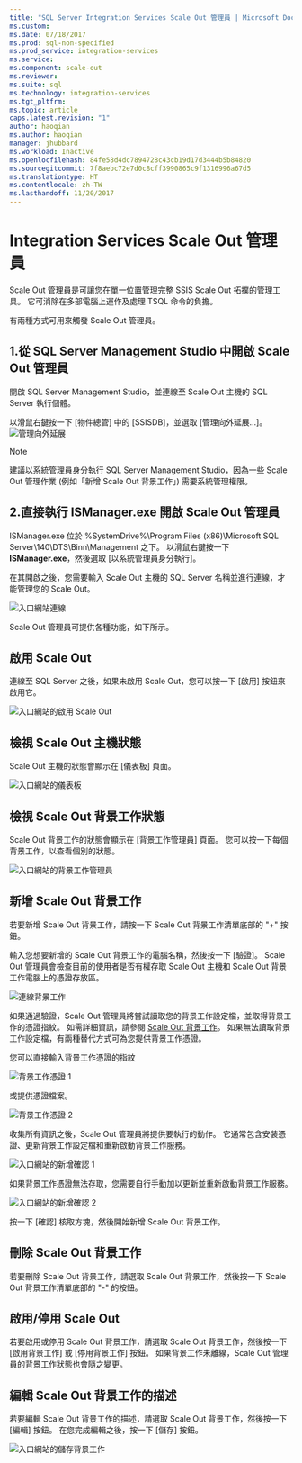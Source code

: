 ```yaml
---
title: "SQL Server Integration Services Scale Out 管理員 | Microsoft Docs"
ms.custom: 
ms.date: 07/18/2017
ms.prod: sql-non-specified
ms.prod_service: integration-services
ms.service: 
ms.component: scale-out
ms.reviewer: 
ms.suite: sql
ms.technology: integration-services
ms.tgt_pltfrm: 
ms.topic: article
caps.latest.revision: "1"
author: haoqian
ms.author: haoqian
manager: jhubbard
ms.workload: Inactive
ms.openlocfilehash: 84fe58d4dc7894728c43cb19d17d3444b5b84820
ms.sourcegitcommit: 7f8aebc72e7d0c8cff3990865c9f1316996a67d5
ms.translationtype: HT
ms.contentlocale: zh-TW
ms.lasthandoff: 11/20/2017
---
```

# <a name="integration-services-scale-out-manager"></a>Integration Services Scale Out 管理員

Scale Out 管理員是可讓您在單一位置管理完整 SSIS Scale Out 拓撲的管理工具。 它可消除在多部電腦上運作及處理 TSQL 命令的負擔。 

有兩種方式可用來觸發 Scale Out 管理員。

## <a name="1-open-scale-out-manager-from-sql-server-management-studio"></a>1.從 SQL Server Management Studio 中開啟 Scale Out 管理員
開啟 SQL Server Management Studio，並連線至 Scale Out 主機的 SQL Server 執行個體。

以滑鼠右鍵按一下 [物件總管] 中的 [SSISDB]，並選取 [管理向外延展...]。![管理向外延展](media/manage-scale-out.PNG)

> [!NOTE]
> 建議以系統管理員身分執行 SQL Server Management Studio，因為一些 Scale Out 管理作業 (例如「新增 Scale Out 背景工作」) 需要系統管理權限。


## <a name="2-open-scale-out-manager-by-runing-ismanagerexe-directly"></a>2.直接執行 ISManager.exe 開啟 Scale Out 管理員

ISManager.exe 位於 %SystemDrive%\Program Files (x86)\Microsoft SQL Server\140\DTS\Binn\Management 之下。 以滑鼠右鍵按一下 **ISManager.exe**，然後選取 [以系統管理員身分執行]。 

在其開啟之後，您需要輸入 Scale Out 主機的 SQL Server 名稱並進行連線，才能管理您的 Scale Out。

![入口網站連線](media/portal-connect.PNG)

Scale Out 管理員可提供各種功能，如下所示。 

## <a name="enable-scale-out"></a>啟用 Scale Out
連線至 SQL Server 之後，如果未啟用 Scale Out，您可以按一下 [啟用] 按鈕來啟用它。

![入口網站的啟用 Scale Out](media/portal-enable-scale-out.PNG) 
## <a name="view-scale-out-master-status"></a>檢視 Scale Out 主機狀態
Scale Out 主機的狀態會顯示在 [儀表板] 頁面。

![入口網站的儀表板](media/portal-dashboard.PNG)
## <a name="view-scale-out-worker-status"></a>檢視 Scale Out 背景工作狀態
Scale Out 背景工作的狀態會顯示在 [背景工作管理員] 頁面。 您可以按一下每個背景工作，以查看個別的狀態。

![入口網站的背景工作管理員](media/portal-worker-manager.PNG)

## <a name="add-scale-out-worker"></a>新增 Scale Out 背景工作
若要新增 Scale Out 背景工作，請按一下 Scale Out 背景工作清單底部的 "+" 按鈕。 

輸入您想要新增的 Scale Out 背景工作的電腦名稱，然後按一下 [驗證]。 Scale Out 管理員會檢查目前的使用者是否有權存取 Scale Out 主機和 Scale Out 背景工作電腦上的憑證存放區。

![連線背景工作](media/connect-worker.PNG)

如果通過驗證，Scale Out 管理員將嘗試讀取您的背景工作設定檔，並取得背景工作的憑證指紋。 如需詳細資訊，請參閱 [Scale Out 背景工作](integration-services-ssis-scale-out-worker.md)。 如果無法讀取背景工作設定檔，有兩種替代方式可為您提供背景工作憑證。 

您可以直接輸入背景工作憑證的指紋 

![背景工作憑證 1](media/portal-cert1.PNG)

或提供憑證檔案。 

![背景工作憑證 2](media/portal-cert2.PNG)

收集所有資訊之後，Scale Out 管理員將提供要執行的動作。 它通常包含安裝憑證、更新背景工作設定檔和重新啟動背景工作服務。 

![入口網站的新增確認 1](media/portal-add-confirm1.PNG)

如果背景工作憑證無法存取，您需要自行手動加以更新並重新啟動背景工作服務。

![入口網站的新增確認 2](media/portal-add-confirm2.PNG)

按一下 [確認] 核取方塊，然後開始新增 Scale Out 背景工作。

## <a name="delete-scale-out-worker"></a>刪除 Scale Out 背景工作
若要刪除 Scale Out 背景工作，請選取 Scale Out 背景工作，然後按一下 Scale Out 背景工作清單底部的 "-" 的按鈕。


## <a name="enabledisable-scale-out"></a>啟用/停用 Scale Out
若要啟用或停用 Scale Out 背景工作，請選取 Scale Out 背景工作，然後按一下 [啟用背景工作] 或 [停用背景工作] 按鈕。 如果背景工作未離線，Scale Out 管理員的背景工作狀態也會隨之變更。

## <a name="edit-scale-out-worker-description"></a>編輯 Scale Out 背景工作的描述
若要編輯 Scale Out 背景工作的描述，請選取 Scale Out 背景工作，然後按一下 [編輯] 按鈕。 在您完成編輯之後，按一下 [儲存] 按鈕。

![入口網站的儲存背景工作](media/portal-save-worker.PNG)

